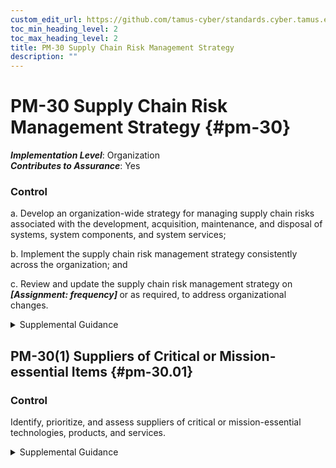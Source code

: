 ```yaml
---
custom_edit_url: https://github.com/tamus-cyber/standards.cyber.tamus.edu/tree/main/static/content/tamus.edu/TAMUS_profile.xml
toc_min_heading_level: 2
toc_max_heading_level: 2
title: PM-30 Supply Chain Risk Management Strategy
description: ""
---
```


# PM-30 Supply Chain Risk Management Strategy {#pm-30}

_**Implementation Level**_: Organization\
_**Contributes to Assurance**_: Yes

### Control

a. Develop an organization-wide strategy for managing supply chain risks associated with the development, acquisition, maintenance, and disposal of systems, system components, and system services;

b. Implement the supply chain risk management strategy consistently across the organization; and

c. Review and update the supply chain risk management strategy on <strong>                     <em>[Assignment: frequency]</em>                  </strong> or as required, to address organizational changes.

<details>
  <summary>Supplemental Guidance</summary>

An organization-wide supply chain risk management strategy includes an unambiguous expression of the supply chain risk appetite and tolerance for the organization, acceptable supply chain risk mitigation strategies or controls, a process for consistently evaluating and monitoring supply chain risk, approaches for implementing and communicating the supply chain risk management strategy, and the associated roles and responsibilities. Supply chain risk management includes considerations of the security and privacy risks associated with the development, acquisition, maintenance, and disposal of systems, system components, and system services. The supply chain risk management strategy can be incorporated into the organization’s overarching risk management strategy and can guide and inform supply chain policies and system-level supply chain risk management plans. In addition, the use of a risk executive function can facilitate a consistent, organization-wide application of the supply chain risk management strategy. The supply chain risk management strategy is implemented at the organization and mission/business levels, whereas the supply chain risk management plan (see <a xmlns="http://csrc.nist.gov/ns/oscal/1.0" href="#sr-2">SR-2</a> ) is implemented at the system level.

</details>

## PM-30(1) Suppliers of Critical or Mission-essential Items {#pm-30.01}

### Control

Identify, prioritize, and assess suppliers of critical or mission-essential technologies, products, and services.

<details>
  <summary>Supplemental Guidance</summary>

The identification and prioritization of suppliers of critical or mission-essential technologies, products, and services is paramount to the mission/business success of organizations. The assessment of suppliers is conducted using supplier reviews (see <a xmlns="http://csrc.nist.gov/ns/oscal/1.0" href="#sr-6">SR-6</a> ) and supply chain risk assessment processes (see <a xmlns="http://csrc.nist.gov/ns/oscal/1.0" href="#ra-3.1">RA-3(1)</a> ). An analysis of supply chain risk can help an organization identify systems or components for which additional supply chain risk mitigations are required.

</details>


